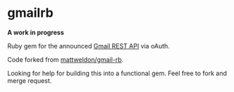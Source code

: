 # gmailrb

__A work in progress__

Ruby gem for the announced [Gmail REST API][gmail_api] via oAuth.

Code forked from [mattweldon/gmail-rb][gem_fork].

Looking for help for building this into a functional gem. Feel free to fork and merge request.

[gmail_api]: https://developers.google.com/gmail/api/
[gem_fork]: https://github.com/mattweldon/gmail-rb